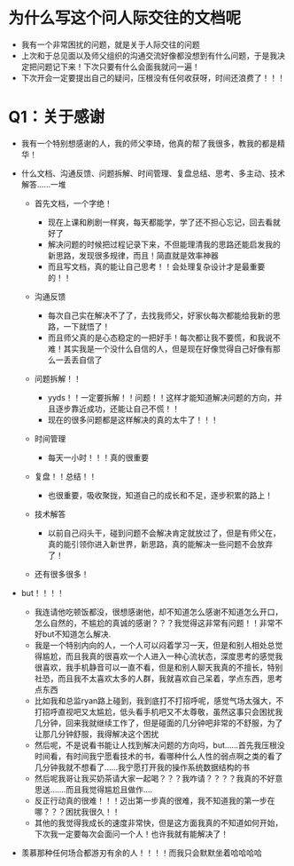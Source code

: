 # 为什么写这个问人际交往的文档呢

* 我有一个非常困扰的问题，就是关于人际交往的问题
* 上次和于总见面以及师父组织的沟通交流好像都没想到有什么问题，于是我决定把问题记下来！下次只要有什么会面我就问一遍！
* 下次开会一定要提出自己的疑问，压根没有任何收获呀，时间还浪费了！！！



# Q1：关于感谢

* 我有一个特别想感谢的人，我的师父李琦，他真的帮了我很多，教我的都是精华！

* 什么文档、沟通反馈、问题拆解、时间管理、复盘总结、思考、多主动、技术解答......一堆

  * 首先文档，一个字绝！
    * 现在上课和刷剧一样爽，每天都能学，学了还不担心忘记，回去看就好了
    * 解决问题的时候把过程记录下来，不但能理清我的思路还能启发我的新思路，发现很多规律，而且！简直就是效率神器
    * 而且写文档，真的能让自己思考！！会处理复杂设计才是最重要的！！
  * 沟通反馈
    * 每次自己实在解决不了了，去找我师父，好家伙每次都能给我新的思路，一下就悟了！
    * 而且师父真的是心态稳定的一把好手！每次都让我不要慌，和我说不难！其实我是一个没什么自信的人，但是现在好像觉得自己好像有那么一丢丢自信了
  * 问题拆解！！
    * yyds！！一定要拆解！！问题！！这样才能知道解决问题的方向，并且逐步靠近成功，还能让自己不慌！！
    * 现在的很多问题都是这样解决的真的太牛了！！！
  * 时间管理
    * 每天一小时！！！真的很重要
  * 复盘！！总结！！
    * 也很重要，吸收聚拢，知道自己的成长和不足，逐步积累的路上！
  * 技术解答
    * 以前自己闷头干，碰到问题不会解决肯定就放过了，但是有师父在，真的能引领你进入新世界，新思路，真的能解决一些问题不会放弃了！

  * 还有很多很多！

* but！！！！

  * 我连请他吃顿饭都没，很想感谢他，却不知道怎么感谢不知道怎么开口，怎么自然的，不尴尬的真诚的感谢？？？我觉得这非常有问题！！非常不好but不知道怎么解决.
  * 我是一个特别内向的人，一个人可以闷着学习一天，但是和别人相处总觉得尴尬，而且我真的很喜欢一个人进入一种心流状态，深度思考的感觉我很喜欢，我手机静音可以一直不看，但是和别人聊天我真的不擅长，特别社恐，而且我不太喜欢太多的人群，我就喜欢自己呆着，学点东西，思考点东西
  * 比如我和总监ryan路上碰到，我到底打不打招呼呢，感觉气场太强大，不打招呼直视吧又太尴尬，低头看手机吧又不太尊敬，虽然这事只会困扰我几分钟，回来我就继续工作了，但是碰面的几分钟吧非常的不舒服，为了让那几分钟舒服，我得解决这个困扰
  * 然后呢，不是说看书能让人找到解决问题的方向吗，but......首先我压根没时间看，有时间我宁愿看技术的书，看哪种什么人性的弱点啊之类的看了几分钟我就不想看了......我宁愿打开我的操作系统数据结构的书
  * 然后呢我哥让我买奶茶请大家一起喝？？？我咋请？？？？我真的不好意思送.......而且我觉得尴尬且做作....
  * 反正行动真的很难！！！迈出第一步真的很难，我不知道我的第一步在哪？？？困扰我很久！！
  * 其他的我觉得我成长的速度非常快，但是这方面我真的不知道如何开始，下次我一定要每次会面问一个人！也许我就有能解决了！
* 羡慕那种任何场合都游刃有余的人！！！！而我只会默默坐着哈哈哈哈